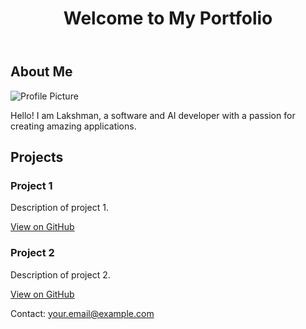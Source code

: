 <!DOCTYPE html>
<html lang="en">
<head>
    <meta charset="UTF-8">
    <meta name="viewport" content="width=device-width, initial-scale=1.0">
    <title>My Portfolio</title>
    <link rel="stylesheet" href="css/styles.css">
</head>
<body>
    <header>
        <h1>Welcome to My Portfolio</h1>
    </header>
    <section id="about">
        <h2>About Me</h2>
        <img src="images/profile.jpg" alt="Profile Picture">
        <p>Hello! I am Lakshman, a software and AI developer with a passion for creating amazing applications.</p>
    </section>
    <section id="projects">
        <h2>Projects</h2>
        <div class="project">
            <h3>Project 1</h3>
            <p>Description of project 1.</p>
            <a href="https://github.com/username/project1">View on GitHub</a>
        </div>
        <div class="project">
            <h3>Project 2</h3>
            <p>Description of project 2.</p>
            <a href="https://github.com/username/project2">View on GitHub</a>
        </div>
    </section>
    <footer>
        <p>Contact: <a href="mailto:your.email@example.com">your.email@example.com</a></p>
    </footer>
    <script src="js/scripts.js"></script>
</body>
</html>
